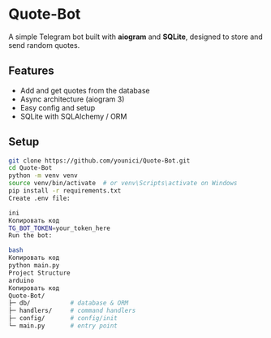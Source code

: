 # Quote-Bot

A simple Telegram bot built with **aiogram** and **SQLite**, designed to store and send random quotes.

## Features
- Add and get quotes from the database  
- Async architecture (aiogram 3)  
- Easy config and setup  
- SQLite with SQLAlchemy / ORM  

## Setup
```bash
git clone https://github.com/younici/Quote-Bot.git
cd Quote-Bot
python -m venv venv
source venv/bin/activate  # or venv\Scripts\activate on Windows
pip install -r requirements.txt
Create .env file:

ini
Копировать код
TG_BOT_TOKEN=your_token_here
Run the bot:

bash
Копировать код
python main.py
Project Structure
arduino
Копировать код
Quote-Bot/
├─ db/           # database & ORM
├─ handlers/     # command handlers
├─ config/       # config/init
└─ main.py       # entry point
